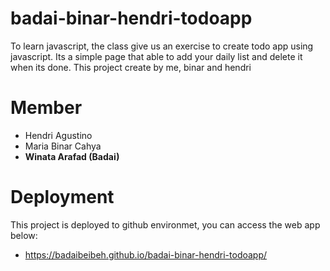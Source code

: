 # badai-binar-hendri-todoapp
To learn javascript, the class give us an exercise to create todo app using javascript. Its a simple page that able to add your daily list and delete it when its done. This project create by me, binar and hendri

# Member
* Hendri Agustino
* Maria Binar Cahya
* **Winata Arafad (Badai)**

# Deployment
This project is deployed to github environmet, you can access the web app below:
* https://badaibeibeh.github.io/badai-binar-hendri-todoapp/

